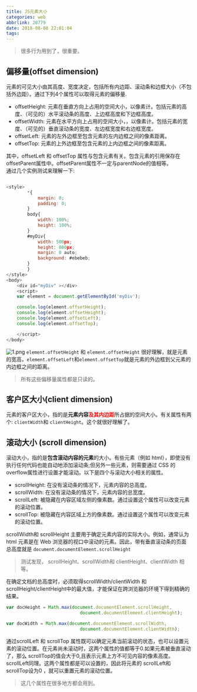 ```yaml
---
title: JS元素大小
categories: web
abbrlink: 28779
date: 2018-08-08 22:01:04
tags:
---
```

> 很多行为用到了，很重要。

## 偏移量(offset dimension)
元素的可见大小由其高度、宽度决定，包括所有内边距、滚动条和边框大小（不包括外边距）。通过下列4个属性可以取得元素的偏移量.

<!--more-->
* offsetHeight: 元素在垂直方向上占用的空间大小，以像素计。包括元素的高度、（可见的）水平滚动条的高度、上边框高度和下边框高度。
* offsetWidth: 元素在水平方向上占用的空间大小，，以像素计。包括元素的宽度、（可见的）垂直滚动条的宽度、左边框宽度和右边框宽度。
* offsetLeft: 元素的左外边框至包含元素的左内边框之间的像素距离。
* offsetTop: 元素的上外边框至包含元素的上内边框之间的像素距离。

其中，offsetLeft 和 offsetTop 属性与包含元素有关。包含元素的引用保存在 offsetParent属性中。offsetParent属性不一定与parentNode的值相等。<br>
通过几个实例测试来理解一下:
```javascript

<style>
        *{
            margin: 0;
            padding: 0;
        }
        body{
            width: 100%;
            height: 100%;
        }
        #myDiv{
            width: 500px;
            height: 800px;
            margin: 0 auto;
            background: #ebebeb;
        }
        }
</style>
<body>
	<div id="myDiv" ></div>
    <script>
    var element = document.getElementById('myDiv');

    console.log(element.offsetHeight);
    console.log(element.offsetHeight);
    console.log(element.offsetLeft);
    console.log(element.offsetTop);

    </script>
</body>
```
    

![1.png](https://i.loli.net/2018/08/08/5b6afeac718a7.png)
<code>element.offsetHeight</code> 和 <code>element.offsetHeight</code> 很好理解，就是元素的宽高，<code>element.offsetLeft</code>和<code>element.offsetTop</code>就是元素的外边框到父元素的内边框之间的距离。
> 所有这些偏移量属性都是只读的。

## 客户区大小(client dimension)
元素的客户区大小，指的是<b>元素内容<span style="color:red">及其内边距</span></b>所占据的空间大小。有关属性有两个: <code>clientWidth</code>和  <code>clientHeight</code>。这个就很好理解了。

## 滚动大小 (scroll dimension)
滚动大小，指的是<b>包含滚动内容的元素</b>的大小。有些元素（例如 html），即使没有执行任何代码也能自动地添加滚动条;但另外一些元素，则需要通过 CSS 的 overflow属性进行设置才能滚动。以下是四个与滚动大小相关的属性。
* scrollHeight: 在没有滚动条的情况下，元素内容的总高度。
* scrollWidth: 在没有滚动条的情况下，元素内容的总宽度。
* scrollLeft: 被隐藏在内容区域左侧的像素数。通过设置这个属性可以改变元素的滚动位置。
* scrollTop: 被隐藏在内容区域上方的像素数。通过设置这个属性可以改变元素的滚动位置。

scrollWidth和 scrollHeight 主要用于确定元素内容的实际大小。例如，通常认为 html 元素是在 Web 浏览器的视口中滚动的元素。因此，带有垂直滚动条的页面总高度就是 <code>document.documentElement.scrollHeight</code>

> 测试发现， scrollHeight、scrollWidth和 clientHeight、clientWidth 相等。

在确定文档的总高度时，必须取得scrollWidth/clientWidth 和 scrollHeight/clientHeight中的最大值，才能保证在跨浏览器的环境下得到精确的结果。
```javascript
var docHeight = Math.max(document.documentElement.scrollHeight,
                            document.documentElement.clientHeight);

var docWidth = Math.max(document.documentElement.scrollWidth,
                            document.documentElement.clientWidth);
 ```
 通过scrollLeft 和 scrollTop 属性既可以确定元素当前滚动的状态，也可以设置元素的滚动位置。在元素尚未滚动时，这两个属性的值都等于0.如果元素被垂直滚动了，那么 scrollTop的值会大于0,且表示元素上方不可见内容的像素高度。scrollLeft同理。这两个属性都是可以设置的，因此将元素的 scrollLeft和scrollTop设为0 ，就可以重置元素的滚动位置。
 
 > 这几个属性在很多地方都会用到。
 
 